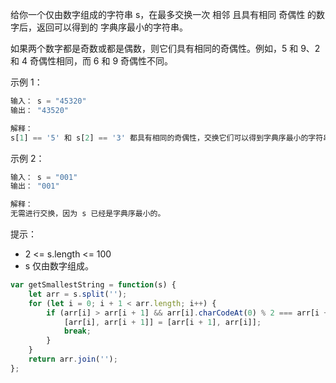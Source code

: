 给你一个仅由数字组成的字符串 s，在最多交换一次 相邻 且具有相同 奇偶性 的数字后，返回可以得到的
字典序最小的字符串。

如果两个数字都是奇数或都是偶数，则它们具有相同的奇偶性。例如，5 和 9、2 和 4 奇偶性相同，而 6 和 9 奇偶性不同。

示例 1：

```javascript
输入： s = "45320"
输出： "43520"

解释：
s[1] == '5' 和 s[2] == '3' 都具有相同的奇偶性，交换它们可以得到字典序最小的字符串。
```

示例 2：

```javascript
输入： s = "001"
输出： "001"

解释：
无需进行交换，因为 s 已经是字典序最小的。
```

提示：

- 2 <= s.length <= 100
- s 仅由数字组成。

```javascript
var getSmallestString = function(s) {
    let arr = s.split('');
    for (let i = 0; i + 1 < arr.length; i++) {
        if (arr[i] > arr[i + 1] && arr[i].charCodeAt(0) % 2 === arr[i + 1].charCodeAt(0) % 2) {
            [arr[i], arr[i + 1]] = [arr[i + 1], arr[i]];
            break;
        }
    }
    return arr.join('');
};
```
